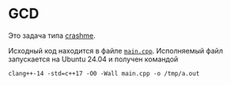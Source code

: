 # GCD

Это задача типа [crashme](https://gitlab.com/danlark/cpp-advanced-hse/-/blob/main/docs/crashme.md).

Исходный код находится в файле [`main.cpp`](main.cpp). 
Исполняемый файл запускается на Ubuntu 24.04 и получен командой
```shell
clang++-14 -std=c++17 -O0 -Wall main.cpp -o /tmp/a.out
```
